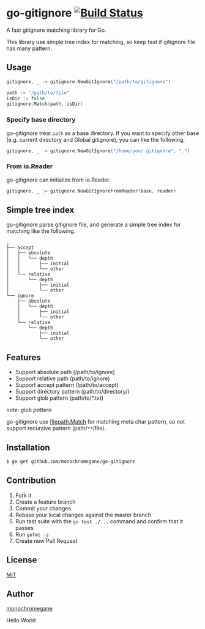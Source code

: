 # go-gitignore [![Build Status](https://travis-ci.org/monochromegane/go-gitignore.svg)](https://travis-ci.org/monochromegane/go-gitignore)

A fast gitignore matching library for Go.

This library use simple tree index for matching, so keep fast if gitignore file has many pattern.

## Usage

```go
gitignore, _ := gitignore.NewGitIgnore("/path/to/gitignore")

path := "/path/to/file"
isDir := false
gitignore.Match(path, isDir)
```

### Specify base directory

go-gitignore treat `path` as a base directory.
If you want to specify other base (e.g. current directory and Global gitignore), you can like the following.

```go
gitignore, _ := gitignore.NewGitIgnore("/home/you/.gitignore", ".")
```

### From io.Reader

go-gitignore can initialize from io.Reader.

```go
gitignore, _ := gitignore.NewGitIgnoreFromReader(base, reader)
```

## Simple tree index

go-gitignore parse gitignore file, and generate a simple tree index for matching like the following.

```
.
├── accept
│   ├── absolute
│   │   └── depth
│   │       ├── initial
│   │       └── other
│   └── relative
│       └── depth
│           ├── initial
│           └── other
└── ignore
    ├── absolute
    │   └── depth
    │       ├── initial
    │       └── other
    └── relative
        └── depth
            ├── initial
            └── other
```

## Features

- Support absolute path (/path/to/ignore)
- Support relative path (path/to/ignore)
- Support accept pattern (!path/to/accept)
- Support directory pattern (path/to/directory/)
- Support glob pattern (path/to/\*.txt)

*note: glob pattern*

go-gitignore use [filepath.Match](https://golang.org/pkg/path/filepath/#Match) for matching meta char pattern, so not support recursive pattern (path/`**`/file).

## Installation

```sh
$ go get github.com/monochromegane/go-gitignore
```

## Contribution

1. Fork it
2. Create a feature branch
3. Commit your changes
4. Rebase your local changes against the master branch
5. Run test suite with the `go test ./...` command and confirm that it passes
6. Run `gofmt -s`
7. Create new Pull Request

## License

[MIT](https://github.com/monochromegane/go-gitignore/blob/master/LICENSE)

## Author

[monochromegane](https://github.com/monochromegane)

Hello World
